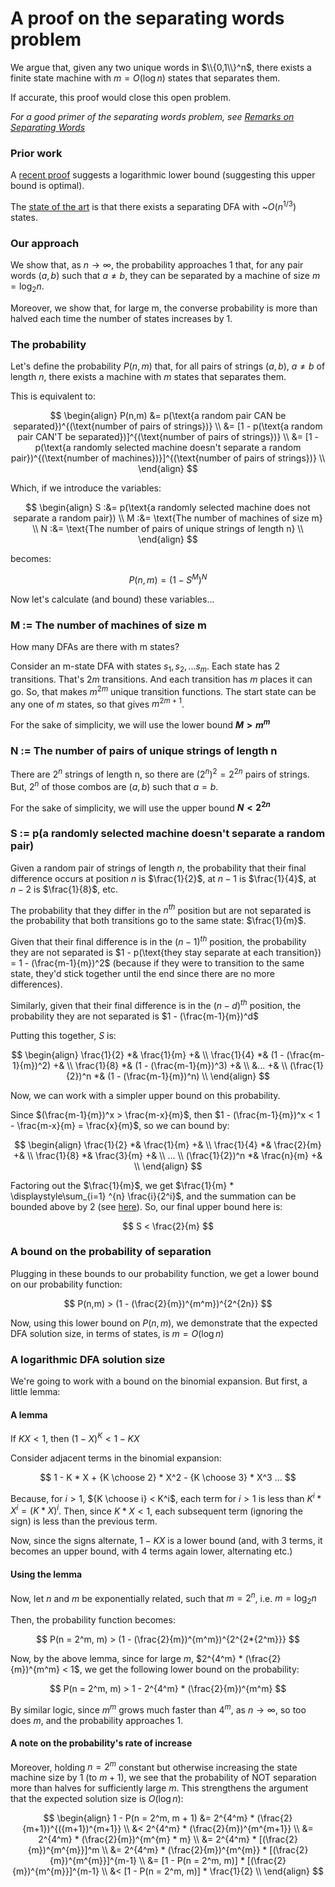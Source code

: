 # A proof on the separating words problem

We argue that, given any two unique words in $\\{0,1\\}^n$, there exists a finite state machine with $m = O(\log n)$ states that separates them. 

If accurate, this proof would close this open problem.

_For a good primer of the separating words problem, see [Remarks on Separating Words](http://web.mit.edu/dwilson/www/papers/desw.pdf)_

### Prior work
A [recent proof](https://link.springer.com/chapter/10.1007/978-3-031-07469-1_13) suggests a logarithmic lower bound (suggesting this upper bound is optimal).

The [state of the art](http://people.maths.ox.ac.uk/~chase/swtr.pdf) is that there exists a separating DFA with ~${O}(n^{1/3})$ states.

### Our approach
We show that, as $n\rightarrow\infty$, the probability approaches 1 that, for any pair words $(a, b)$ such that $a \neq b$, they can be separated by a machine of size $m = \log_{2} n$.

Moreover, we show that, for large m, the converse probability is more than halved each time the number of states increases by 1.

### The probability

Let's define the probability $P(n, m)$ that, for all pairs of strings $(a, b)\text{, }a \neq b$ of length $n$, there exists a machine with $m$ states that separates them.

This is equivalent to:

$$
\begin{align}
P(n,m) &= p(\text{a random pair CAN be separated})^{(\text{number of pairs of strings})} \\
       &= [1 - p(\text{a random pair CAN'T be separated})]^{(\text{number of pairs of strings})} \\
       &= [1 - p(\text{a randomly selected machine doesn't separate a random pair})^{(\text{number of machines})}]^{(\text{number of pairs of strings})} \\
\end{align}       
$$

Which, if we introduce the variables:

$$
\begin{align}
  S :&= p(\text{a randomly selected machine does not separate a random pair}) \\
  M :&= \text{The number of machines of size m} \\
  N :&= \text{The number of pairs of unique strings of length n} \\
\end{align}  
$$

becomes:

$$
P(n,m) = (1 - S^M)^N
$$

Now let's calculate (and bound) these variables...

### M := The number of machines of size m
How many DFAs are there with m states?

Consider an m-state DFA with states $s_1, s_2, ... s_m$. Each state has $2$ transitions. That's $2m$ transitions. And each transition has $m$ places it can go. So, that makes $m^{2m}$ unique transition functions. The start state can be any one of $m$ states, so that gives $m^{2m+1}$.

For the sake of simplicity, we will use the lower bound **$M > m^m$**

### N := The number of pairs of unique strings of length n
There are $2^n$ strings of length n, so there are $(2^n)^2 = 2^{2n}$ pairs of strings. But, $2^n$ of those combos are $(a, b) \text{ such that } a = b$. 

For the sake of simplicity, we will use the upper bound **$N < 2^{2n}$**

### S := p(a randomly selected machine doesn't separate a random pair)

Given a random pair of strings of length $n$, the probability that their final difference occurs at position $n$ is $\frac{1}{2}$, at $n-1$ is $\frac{1}{4}$, at $n-2$ is $\frac{1}{8}$, etc.

The probability that they differ in the $n^{th}$ position but are not separated is the probability that both transitions go to the same state: $\frac{1}{m}$.

Given that their final difference is in the $(n-1)^{th}$ position, the probability they are not separated is $1 - p(\text{they stay separate at each transition}) = 1 - (\frac{m-1}{m})^2$ (because if they were to transition to the same state, they'd stick together until the end since there are no more differences).

Similarly, given that their final difference is in the $(n-d)^{th}$ position, the probability they are not separated is $1 - (\frac{m-1}{m})^d$

Putting this together, $S$ is:

$$
\begin{align}
\frac{1}{2} *& \frac{1}{m} +& \\
\frac{1}{4} *& (1 - (\frac{m-1}{m})^2) +& \\
\frac{1}{8} *& (1 - (\frac{m-1}{m})^3) +& \\
 &... +& \\
(\frac{1}{2})^n *& (1 - (\frac{m-1}{m})^n) \\
\end{align}
$$

Now, we can work with a simpler upper bound on this probability.

Since $(\frac{m-1}{m})^x > \frac{m-x}{m}$, then $1 - (\frac{m-1}{m})^x < 1 - \frac{m-x}{m} = \frac{x}{m}$, so we can bound by:

$$
\begin{align}
\frac{1}{2} *& \frac{1}{m} +& \\
\frac{1}{4} *& \frac{2}{m} +& \\
\frac{1}{8} *& \frac{3}{m} +& \\
... \\
(\frac{1}{2})^n *& \frac{n}{m} +& \\
\end{align}
$$

Factoring out the $\frac{1}{m}$, we get $\frac{1}{m} * \displaystyle\sum_{i=1} ^{n} \frac{i}{2^i}$, and the summation can be bounded above by 2 (see [here](https://www.quora.com/How-do-you-evaluate-the-sum-of-n-2-n-from-n-1-to-infinity)). So, our final upper bound here is:

$$
S < \frac{2}{m}
$$

### A bound on the probability of separation
Plugging in these bounds to our probability function, we get a lower bound on our probability function:

$$
P(n,m) > (1 - (\frac{2}{m})^{m^m})^{2^{2n}} 
$$

Now, using this lower bound on $P(n,m)$, we demonstrate that the expected DFA solution size, in terms of states, is $m = O(\log n)$

### A logarithmic DFA solution size
We're going to work with a bound on the binomial expansion. But first, a little lemma:

#### A lemma
If $KX<1$, then $(1 - X)^K < 1 - KX$

Consider adjacent terms in the binomial expansion:

$$
1 - K * X + {K \choose 2} * X^2 - {K \choose 3} * X^3 ...
$$

Because, for $i > 1$, ${K \choose i} < K^i$, each term for $i > 1$ is less than $K^i * X^i = (K * X)^i$. Then, since $K * X < 1$, each subsequent term (ignoring the sign) is less than the previous term.

Now, since the signs alternate, $1 - KX$ is a lower bound (and, with 3 terms, it becomes an upper bound, with 4 terms again lower, alternating etc.)

#### Using the lemma

Now, let $n$ and $m$ be exponentially related, such that $m = 2^n$, i.e. $m = \log_2 n$

Then, the probability function becomes:

$$
P(n = 2^m, m) > (1 - (\frac{2}{m})^{m^m})^{2^{2*{2^m}}} 
$$

Now, by the above lemma, since for large $m$, $2^{4^m} * (\frac{2}{m})^{m^m} < 1$, we get the following lower bound on the probability:

$$
P(n = 2^m, m) > 1 - 2^{4^m} * (\frac{2}{m})^{m^m}
$$

By similar logic, since $m^m$ grows much faster than $4^m$, as $n\rightarrow\infty$, so too does $m$, and the probability approaches $1$.

#### A note on the probability's rate of increase

Moreover, holding $n = 2^m$ constant but otherwise increasing the state machine size by 1 (to $m+1$), we see that the probability of NOT separation more than halves for sufficiently large $m$. This strengthens the argument that the expected solution size is $O(\log n)$:

$$
\begin{align}
1 - P(n = 2^m, m + 1) &= 2^{4^m} * (\frac{2}{m+1})^{({m+1})^{m+1}} \\
                  &< 2^{4^m} * (\frac{2}{m})^{m^{m+1}} \\
                  &= 2^{4^m} * (\frac{2}{m})^{m^{m} * m} \\
                  &= 2^{4^m} * [(\frac{2}{m})^{m^{m}}]^m \\
                  &= 2^{4^m} * (\frac{2}{m})^{m^{m}} * [(\frac{2}{m})^{m^{m}}]^{m-1} \\
                  &= [1 - P(n = 2^m, m)] * [(\frac{2}{m})^{m^{m}}]^{m-1} \\
                  &< [1 - P(n = 2^m, m)] * \frac{1}{2} \\      
\end{align}
$$




